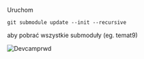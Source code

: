 Uruchom
```
git submodule update --init --recursive
```
aby pobrać wszystkie submoduły (eg. temat9)

![Devcamprwd](http://lolcat.com/images/lolcats/1338.jpg)